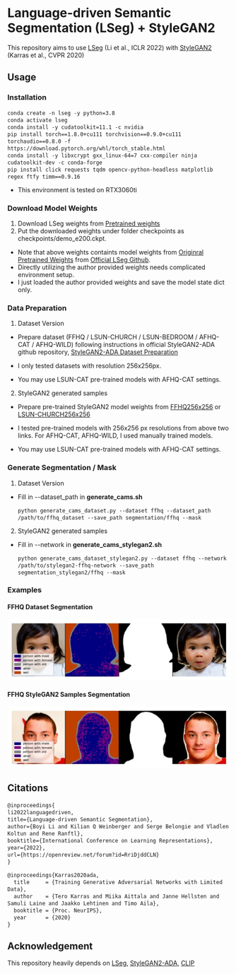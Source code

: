 # Language-driven Semantic Segmentation (LSeg) + StyleGAN2
This repository aims to use [LSeg](https://arxiv.org/abs/2201.03546) (Li et al., ICLR 2022) with [StyleGAN2](https://arxiv.org/abs/2201.03546) (Karras et al., CVPR 2020)

## Usage
### Installation


```
conda create -n lseg -y python=3.8
conda activate lseg
conda install -y cudatoolkit=11.1 -c nvidia
pip install torch==1.8.0+cu111 torchvision==0.9.0+cu111 torchaudio==0.8.0 -f https://download.pytorch.org/whl/torch_stable.html
conda install -y libxcrypt gxx_linux-64=7 cxx-compiler ninja cudatoolkit-dev -c conda-forge
pip install click requests tqdm opencv-python-headless matplotlib regex ftfy timm==0.9.16
```


- This environment is tested on RTX3060ti

### Download Model Weights

1. Download LSeg weights from [Pretrained weights](https://drive.google.com/drive/folders/1h_8o-E2DBtgZDqH20wupW9FiyCP7T-m2)
2. Put the downloaded weights under folder checkpoints as checkpoints/demo_e200.ckpt.

- Note that above weights containts model weights from <a href="https://drive.google.com/file/d/1ayk6NXURI_vIPlym16f_RG3ffxBWHxvb/view?usp=sharing">Originral Pretrained Weights</a> from [Official LSeg Github](https://github.com/isl-org/lang-seg?tab=readme-ov-file#download-demo-model).
- Directly utilizing the author provided weights needs complicated environment setup.
- I just loaded the author provided weights and save the model state dict only.

### Data Preparation

1. Dataset Version

- Prepare dataset (FFHQ / LSUN-CHURCH / LSUN-BEDROOM / AFHQ-CAT / AFHQ-WILD) following instructions in official StyleGAN2-ADA github repository, [StyleGAN2-ADA Dataset Preparation](https://github.com/NVlabs/stylegan2-ada-pytorch?tab=readme-ov-file#preparing-datasets)

- I only tested datasets with resolution 256x256px.
- You may use LSUN-CAT pre-trained models with AFHQ-CAT settings.

2. StyleGAN2 generated samples

- Prepare pre-trained StyleGAN2 model weights from [FFHQ256x256](https://nvlabs-fi-cdn.nvidia.com/stylegan2-ada-pytorch/pretrained/transfer-learning-source-nets/) or [LSUN-CHURCH256x256](https://nvlabs-fi-cdn.nvidia.com/stylegan2/networks/)

- I tested pre-trained models with 256x256 px resolutions from above two links. For AFHQ-CAT, AFHQ-WILD, I used manually trained models.
- You may use LSUN-CAT pre-trained models with AFHQ-CAT settings.


### Generate Segmentation / Mask

1. Dataset Version

- Fill in --dataset_path in **generate_cams.sh**
  ```
  python generate_cams_dataset.py --dataset ffhq --dataset_path /path/to/ffhq_dataset --save_path segmentation/ffhq --mask
  ```

2. StyleGAN2 generated samples

- Fill in --network in **generate_cams_stylegan2.sh**
  ```
  python generate_cams_dataset_stylegan2.py --dataset ffhq --network /path/to/stylegan2-ffhq-network --save_path segmentation_stylegan2/ffhq --mask
  ```

### Examples

#### FFHQ Dataset Segmentation

![Teaser image1](./examples/dataset.jpg)

#### FFHQ StyleGAN2 Samples Segmentation

![Teaser image1](./examples/stylegan2.jpg)

## Citations
```
@inproceedings{
li2022languagedriven,
title={Language-driven Semantic Segmentation},
author={Boyi Li and Kilian Q Weinberger and Serge Belongie and Vladlen Koltun and Rene Ranftl},
booktitle={International Conference on Learning Representations},
year={2022},
url={https://openreview.net/forum?id=RriDjddCLN}
}
```
```
@inproceedings{Karras2020ada,
  title     = {Training Generative Adversarial Networks with Limited Data},
  author    = {Tero Karras and Miika Aittala and Janne Hellsten and Samuli Laine and Jaakko Lehtinen and Timo Aila},
  booktitle = {Proc. NeurIPS},
  year      = {2020}
}
```


## Acknowledgement
This repository heavily depends on [LSeg](https://github.com/isl-org/lang-seg), [StyleGAN2-ADA](https://github.com/NVlabs/stylegan2-ada-pytorch), [CLIP](https://github.com/openai/CLIP)
